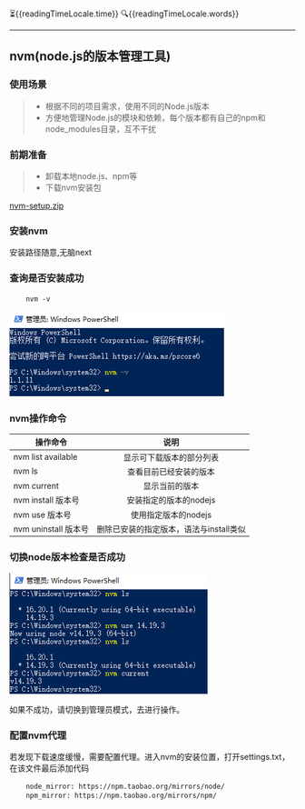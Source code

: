 :hourglass_flowing_sand:{{readingTimeLocale.time}}
:mag:{{readingTimeLocale.words}}
***

<script setup>
import {useReadingTimeLocale} from "vuepress-plugin-reading-time2/client";
const readingTimeLocale = useReadingTimeLocale();
</script>

## nvm(node.js的版本管理工具)

### 使用场景
>- 根据不同的项目需求，使用不同的Node.js版本
>- 方便地管理Node.js的模块和依赖，每个版本都有自己的npm和node_modules目录，互不干扰

### 前期准备
>- 卸载本地node.js、npm等
>- 下载nvm安装包

[nvm-setup.zip](https://github.com/coreybutler/nvm-windows/releases)

### 安装nvm
安装路径随意,无脑next

### 查询是否安装成功
```shell
    nvm -v
```
![这是图片](/nvm/nvm_v.jpg)
### nvm操作命令
| 操作命令             |            说明             |
|--------------------|:-------------------------:|
| nvm list available |       显示可下载版本的部分列表        |
| nvm ls             |        查看目前已经安装的版本        |
| nvm current        |          显示当前的版本          |
| nvm install 版本号  |      安装指定的版本的nodejs       |
| nvm use 版本号      |       使用指定版本的nodejs       |
| nvm uninstall 版本号|  删除已安装的指定版本，语法与install类似  |
### 切换node版本检查是否成功

![这是图片](/nvm/nvm_ls.jpg)

如果不成功，请切换到管理员模式，去进行操作。

### 配置nvm代理
若发现下载速度缓慢，需要配置代理。进入nvm的安装位置，打开settings.txt，在该文件最后添加代码

```shell
    node_mirror: https://npm.taobao.org/mirrors/node/ 
    npm_mirror: https://npm.taobao.org/mirrors/npm/
```
